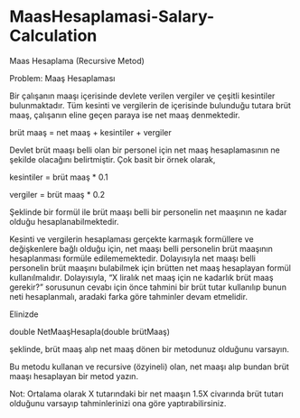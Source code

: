 # MaasHesaplamasi-Salary-Calculation
Maas Hesaplama (Recursive Metod)

Problem:
Maaş Hesaplaması
 

Bir çalışanın maaşı içerisinde devlete verilen vergiler ve çeşitli kesintiler bulunmaktadır. Tüm kesinti ve vergilerin de içerisinde bulunduğu tutara brüt maaş, çalışanın eline geçen paraya ise net maaş denmektedir.

brüt maaş = net maaş + kesintiler + vergiler

Devlet brüt maaşı belli olan bir personel için net maaş hesaplamasının ne şekilde olacağını belirtmiştir. Çok basit bir örnek olarak,

kesintiler = brüt maaş * 0.1

vergiler = brüt maaş * 0.2

Şeklinde bir formül ile brüt maaşı belli bir personelin net maaşının ne kadar olduğu hesaplanabilmektedir.

Kesinti ve vergilerin hesaplaması gerçekte karmaşık formüllere ve değişkenlere bağlı olduğu için, net maaşı belli personelin brüt maaşının hesaplanması formüle edilememektedir. Dolayısıyla net maaşı belli personelin brüt maaşını bulabilmek için brütten net maaş hesaplayan formül kullanılmalıdır. Dolayısıyla, “X liralık net maaş için ne kadarlık brüt maaş gerekir?” sorusunun cevabı için önce tahmini bir brüt tutar kullanılıp bunun neti hesaplanmalı, aradaki farka göre tahminler devam etmelidir.

Elinizde

double NetMaaşHesapla(double brütMaaş)

şeklinde, brüt maaş alıp net maaş dönen bir metodunuz olduğunu varsayın. 

Bu metodu kullanan ve recursive (özyineli) olan, net maaşı alıp bundan brüt maaşı hesaplayan bir metod yazın.

Not: Ortalama olarak X tutarındaki bir net maaşın 1.5X civarında brüt tutarı olduğunu varsayıp tahminlerinizi ona göre yaptırabilirsiniz.
